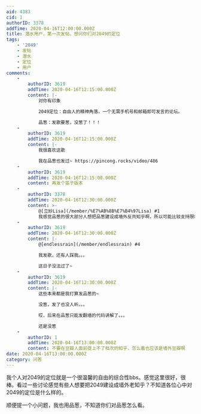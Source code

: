 ```yaml
---
aid: 4383
cid: 1
authorID: 3378
addTime: 2020-04-16T12:00:00.000Z
title: 潜水用户，第一次发帖，想问你们对2049的定位
tags:
    - '2049'
    - 发帖
    - 潜水
    - 定位
    - 用户
comments:
    -
        authorID: 3619
        addTime: 2020-04-16T12:15:00.000Z
        content: |-
            对你有印象

            2049定位：自由人的精神角落，一个无需手机号和邮箱即可发言的论坛。

            品葱：发歌要葱，没葱了！！！
    -
        authorID: 3619
        addTime: 2020-04-16T12:15:00.000Z
        content: |-
            我很喜欢这歌

            我在品葱也发过~ https://pincong.rocks/video/486
    -
        authorID: 3619
        addTime: 2020-04-16T12:15:00.000Z
        content: 再发个笛子版本
    -
        authorID: 3378
        addTime: 2020-04-16T12:30:00.000Z
        content: >-
            @[立紗Lisa](/member/%E7%AB%8B%E7%B4%97Lisa) #1
            我感觉品葱的很大部分人想把品葱建设成墙外反共知乎啊，所以可能比较支持限制发帖，哈哈。
    -
        authorID: 3619
        addTime: 2020-04-16T12:30:00.000Z
        content: |-
            @[endlessrain](/member/endlessrain) #4

            我发歌，还有人踩我。。。

            这日子没法过了~
    -
        authorID: 3619
        addTime: 2020-04-16T12:30:00.000Z
        content: |-
            这些本来都是我打算发品葱的~

            没葱，发了也没人听。。。

            哎，后来在品葱只能发翻墙的代码讲解了。。。

            还是没葱
    -
        authorID: 1
        addTime: 2020-04-16T13:00:00.000Z
        content: 不要在豆瓣人面前提上不了档次的知乎，怎么着也应该是墙外豆瓣啊
date: 2020-04-16T13:00:00.000Z
category: 问答
---
```


我个人对2049的定位就是一个很温馨的自由的综合性bbs。感觉这里很好，很棒。看过一些讨论感觉有些人想要把2049建设成墙外老知乎？不知道各位心中对2049的定位是什么样的。

顺便提一个小问题，我也用品葱，不知道你们对品葱怎么看。
